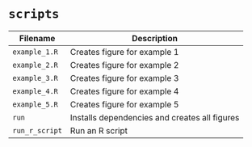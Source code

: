 # `scripts`

Filename|Description
---|---
`example_1.R` |Creates figure for example 1
`example_2.R` |Creates figure for example 2
`example_3.R` |Creates figure for example 3
`example_4.R` |Creates figure for example 4
`example_5.R` |Creates figure for example 5
`run`         |Installs dependencies and creates all figures
`run_r_script`|Run an R script
